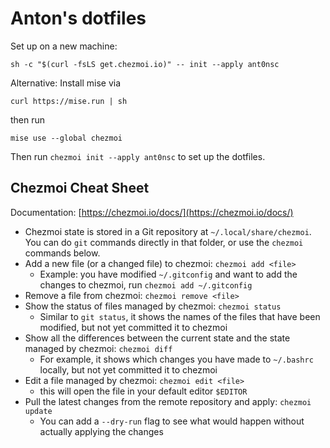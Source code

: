 # Anton's dotfiles

Set up on a new machine:

```shell
sh -c "$(curl -fsLS get.chezmoi.io)" -- init --apply ant0nsc
```

Alternative: Install mise via

```shell
curl https://mise.run | sh
```

then run

```shell
mise use --global chezmoi
```

Then run `chezmoi init --apply ant0nsc` to set up the dotfiles.

## Chezmoi Cheat Sheet

Documentation: [https://chezmoi.io/docs/](https://chezmoi.io/docs/)

- Chezmoi state is stored in a Git repository at `~/.local/share/chezmoi`. You can do `git` commands directly in that folder, or use the `chezmoi` commands below.
- Add a new file (or a changed file) to chezmoi: ```chezmoi add <file>```
  - Example: you have modified `~/.gitconfig` and want to add the changes to chezmoi, run `chezmoi add ~/.gitconfig`
- Remove a file from chezmoi: ```chezmoi remove <file>```
- Show the status of files managed by chezmoi: ```chezmoi status```
  - Similar to `git status`, it shows the names of the files that have been modified, but not yet committed it to chezmoi
- Show all the differences between the current state and the state managed by chezmoi: ```chezmoi diff```
  - For example, it shows which changes you have made to `~/.bashrc` locally, but not yet committed it to chezmoi
- Edit a file managed by chezmoi: ```chezmoi edit <file>```
  - this will open the file in your default editor `$EDITOR`
- Pull the latest changes from the remote repository and apply: ```chezmoi update```
  - You can add a `--dry-run` flag to see what would happen without actually applying the changes
